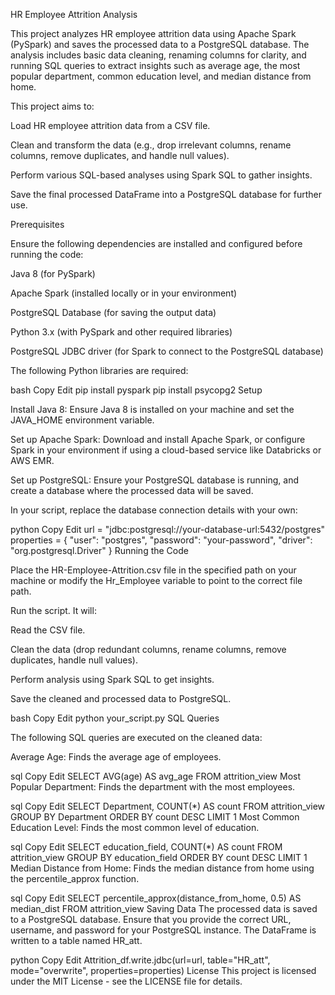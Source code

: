 HR Employee Attrition Analysis

This project analyzes HR employee attrition data using Apache Spark (PySpark) and saves the processed data to a PostgreSQL database. The analysis includes basic data cleaning, renaming columns for clarity, and running SQL queries to extract insights such as average age, the most popular department, common education level, and median distance from home.

This project aims to:

Load HR employee attrition data from a CSV file.

Clean and transform the data (e.g., drop irrelevant columns, rename columns, remove duplicates, and handle null values).

Perform various SQL-based analyses using Spark SQL to gather insights.

Save the final processed DataFrame into a PostgreSQL database for further use.

Prerequisites

Ensure the following dependencies are installed and configured before running the code:

Java 8 (for PySpark)

Apache Spark (installed locally or in your environment)

PostgreSQL Database (for saving the output data)

Python 3.x (with PySpark and other required libraries)

PostgreSQL JDBC driver (for Spark to connect to the PostgreSQL database)

The following Python libraries are required:

bash
Copy
Edit
pip install pyspark
pip install psycopg2
Setup

Install Java 8: Ensure Java 8 is installed on your machine and set the JAVA_HOME environment variable.

Set up Apache Spark: Download and install Apache Spark, or configure Spark in your environment if using a cloud-based service like Databricks or AWS EMR.

Set up PostgreSQL: Ensure your PostgreSQL database is running, and create a database where the processed data will be saved.

In your script, replace the database connection details with your own:

python
Copy
Edit
url = "jdbc:postgresql://your-database-url:5432/postgres"
properties = {
    "user": "postgres",
    "password": "your-password",
    "driver": "org.postgresql.Driver"
}
Running the Code

Place the HR-Employee-Attrition.csv file in the specified path on your machine or modify the Hr_Employee variable to point to the correct file path.

Run the script. It will:

Read the CSV file.

Clean the data (drop redundant columns, rename columns, remove duplicates, handle null values).

Perform analysis using Spark SQL to get insights.

Save the cleaned and processed data to PostgreSQL.

bash
Copy
Edit
python your_script.py
SQL Queries

The following SQL queries are executed on the cleaned data:

Average Age: Finds the average age of employees.

sql
Copy
Edit
SELECT AVG(age) AS avg_age FROM attrition_view
Most Popular Department: Finds the department with the most employees.

sql
Copy
Edit
SELECT Department, COUNT(*) AS count FROM attrition_view GROUP BY Department ORDER BY count DESC LIMIT 1
Most Common Education Level: Finds the most common level of education.

sql
Copy
Edit
SELECT education_field, COUNT(*) AS count FROM attrition_view GROUP BY education_field ORDER BY count DESC LIMIT 1
Median Distance from Home: Finds the median distance from home using the percentile_approx function.

sql
Copy
Edit
SELECT percentile_approx(distance_from_home, 0.5) AS median_dist FROM attrition_view
Saving Data
The processed data is saved to a PostgreSQL database. Ensure that you provide the correct URL, username, and password for your PostgreSQL instance. The DataFrame is written to a table named HR_att.

python
Copy
Edit
Attrition_df.write.jdbc(url=url, table="HR_att", mode="overwrite", properties=properties)
License
This project is licensed under the MIT License - see the LICENSE file for details.

